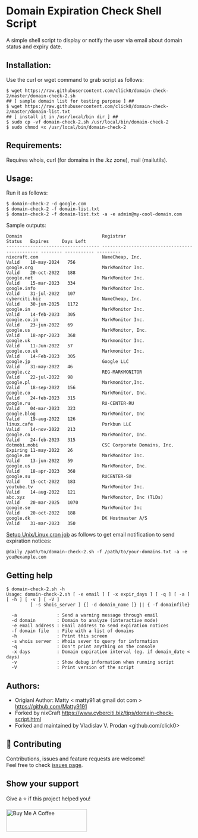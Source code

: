 Domain Expiration Check Shell Script
====================================
A simple shell script to display or notify the user via email about domain status and expiry date.

Installation:
-------------
Use the curl or wget command to grab script as follows:

```
$ wget https://raw.githubusercontent.com/click0/domain-check-2/master/domain-check-2.sh
## [ sample domain list for testing purpose ] ##
$ wget https://raw.githubusercontent.com/click0/domain-check-2/master/domain-list.txt
## [ install it in /usr/local/bin dir ] ##
$ sudo cp -vf domain-check-2.sh /usr/local/bin/domain-check-2
$ sudo chmod +x /usr/local/bin/domain-check-2
```
Requirements:
-
Requires whois, curl (for domains in the .kz zone), mail (mailutils).

Usage:
------
Run it as follows:
```
$ domain-check-2 -d google.com
$ domain-check-2 -f domain-list.txt
$ domain-check-2 -f domain-list.txt -a -e admin@my-cool-domain.com
```
Sample outputs:
```
Domain                              Registrar                                      Status   Expires     Days Left
----------------------------------- ---------------------------------------------- -------- ----------- ---------
nixcraft.com                        NameCheap, Inc.                                Valid    10-may-2024   756
google.org                          MarkMonitor Inc.                               Valid    20-oct-2022   188
google.net                          MarkMonitor Inc.                               Valid    15-mar-2023   334
google.info                         MarkMonitor Inc.                               Valid    31-jul-2022   107
cyberciti.biz                       NameCheap, Inc.                                Valid    30-jun-2025   1172
google.in                           MarkMonitor Inc.                               Valid    14-feb-2023   305
google.co.in                        MarkMonitor Inc.                               Valid    23-jun-2022   69
google.us                           MarkMonitor, Inc.                              Valid    18-apr-2023   368
google.uk                           Markmonitor Inc.                               Valid    11-Jun-2022   57
google.co.uk                        Markmonitor Inc.                               Valid    14-Feb-2023   305
google.jp                           Google LLC                                     Valid    31-may-2022   46
google.cz                           REG-MARKMONITOR                                Valid    22-jul-2022   98
google.pl                           Markmonitor,Inc.                               Valid    18-sep-2022   156
google.co                           MarkMonitor, Inc.                              Valid    24-feb-2023   315
google.ru                           RU-CENTER-RU                                   Valid    04-mar-2023   323
google.blog                         MarkMonitor, Inc                               Valid    19-aug-2022   126
linux.cafe                          Porkbun LLC                                    Valid    14-nov-2022   213
google.co                           MarkMonitor, Inc.                              Valid    24-feb-2023   315
dotmobi.mobi                        CSC Corporate Domains, Inc.                    Expiring 11-may-2022   26
google.me                           MarkMonitor Inc.                               Valid    13-jun-2022   59
google.us                           MarkMonitor, Inc.                              Valid    18-apr-2023   368
google.su                           RUCENTER-SU                                    Valid    15-oct-2022   183
youtube.tv                          MarkMonitor Inc.                               Valid    14-aug-2022   121
abc.xyz                             MarkMonitor, Inc (TLDs)                        Valid    20-mar-2025   1070
google.se                           MarkMonitor Inc                                Valid    20-oct-2022   188
google.dk                           DK Hostmaster A/S                              Valid    31-mar-2023   350
```
[Setup Unix/Linux cron job](https://www.cyberciti.biz/faq/how-do-i-add-jobs-to-cron-under-linux-or-unix-oses/)  as follows to get email notification to send expiration notices:

```
@daily /path/to/domain-check-2.sh -f /path/to/your-domains.txt -a -e you@example.com
```
Getting help
------------
```
$ domain-check-2.sh -h
Usage: domain-check-2.sh [ -e email ] [ -x expir_days ] [ -q ] [ -a ] [ -h ] [ -v ] [ -V ]
         [ -s shois_server ] {[ -d domain_name ]} || { -f domainfile}

  -a               : Send a warning message through email
  -d domain        : Domain to analyze (interactive mode)
  -e email address : Email address to send expiration notices
  -f domain file   : File with a list of domains
  -h               : Print this screen
  -s whois server  : Whois sever to query for information
  -q               : Don't print anything on the console
  -x days          : Domain expiration interval (eg. if domain_date < days)
  -v               : Show debug information when running script
  -V               : Print version of the script
```

Authors:
--------
* Origianl Author: Matty < matty91 at gmail dot com > https://github.com/Matty9191
* Forked by nixCraft https://www.cyberciti.biz/tips/domain-check-script.html
* Forked and maintained by Vladislav V. Prodan <github.com/click0>

## 🤝 Contributing

Contributions, issues and feature requests are welcome!<br />Feel free to check [issues page](https://github.com/click0/domain-check-2/issues).

## Show your support

Give a ⭐ if this project helped you!

<a href="https://www.buymeacoffee.com/click0" target="_blank"><img src="https://cdn.buymeacoffee.com/buttons/v2/default-orange.png" alt="Buy Me A Coffee" style="height: 60px !important;width: 217px !important;" ></a>
